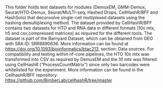 This folder holds test datasets for modules (DemuxEM, GMM-Demux, Seurat/HTO-Demux, Seurat/MULTI-seq, Hashed Drops, CellHashR/BFF and HashSolo) that deconvolve single-cell multiplexed datasets using the hashing demultiplexing method. 
The dataset provided by CellHashR/BFF contains two datasets for HTO and RNA data in different formats (10x mtx, h5 and csv,compressed matrices) as required for the different tools.
The dataset is part of the Barnyard Dataset, which can be obtained from GEO with SRA ID: SRR8890636. More information can be found at https://doi.org/10.1093/bioinformatics/btac213, section: Data sources.
For compatibility and testing within nf-core pipelines, the HTO 10x mtx was transformed into CSV as required by DemuxEM and the 10 mtx was filtered using CellHashR (“ProcessCountMatrix”) since only two barcodes were whitelisted for the experiment. 
More information can be found in the CellhashR/BFF repository: https://github.com/BimberLab/cellhashR/tree/master


